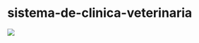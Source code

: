 # sistema-de-clinica-veterinaria
<img src="C:\Users\re041611\sistema-de-clinica-veterinaria\img\arcaDeNoe.PNG"/>

